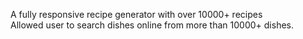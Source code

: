 A fully responsive recipe generator with over 10000+ recipes 
</br>
Allowed user to search dishes online from more than 10000+ dishes.
</br>
